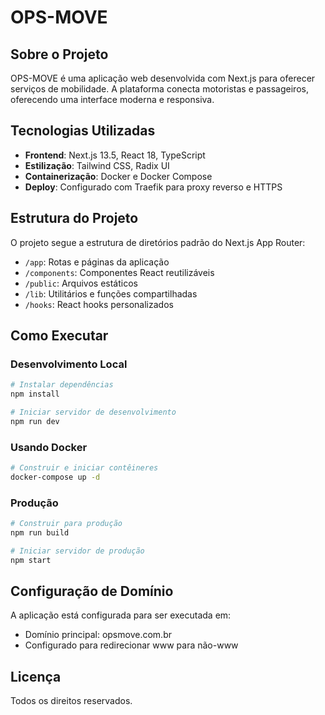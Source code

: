 # OPS-MOVE

## Sobre o Projeto
OPS-MOVE é uma aplicação web desenvolvida com Next.js para oferecer serviços de mobilidade. A plataforma conecta motoristas e passageiros, oferecendo uma interface moderna e responsiva.

## Tecnologias Utilizadas
- **Frontend**: Next.js 13.5, React 18, TypeScript
- **Estilização**: Tailwind CSS, Radix UI
- **Containerização**: Docker e Docker Compose
- **Deploy**: Configurado com Traefik para proxy reverso e HTTPS

## Estrutura do Projeto
O projeto segue a estrutura de diretórios padrão do Next.js App Router:
- `/app`: Rotas e páginas da aplicação
- `/components`: Componentes React reutilizáveis
- `/public`: Arquivos estáticos
- `/lib`: Utilitários e funções compartilhadas
- `/hooks`: React hooks personalizados

## Como Executar

### Desenvolvimento Local
```bash
# Instalar dependências
npm install

# Iniciar servidor de desenvolvimento
npm run dev
```

### Usando Docker
```bash
# Construir e iniciar contêineres
docker-compose up -d
```

### Produção
```bash
# Construir para produção
npm run build

# Iniciar servidor de produção
npm start
```

## Configuração de Domínio
A aplicação está configurada para ser executada em:
- Domínio principal: opsmove.com.br
- Configurado para redirecionar www para não-www

## Licença
Todos os direitos reservados. 